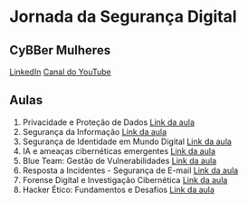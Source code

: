 # Jornada da Segurança Digital

## CyBBer Mulheres
[LinkedIn](https://www.linkedin.com/in/cybbermulheres/)
[Canal do YouTube](https://www.youtube.com/@CyBBerMulheres)

## Aulas
1. Privacidade e Proteção de Dados
[Link da aula](https://www.youtube.com/watch?v=-p8TZcSz9tA&t=5615s)
2. Segurança da Informação
[Link da aula](https://www.youtube.com/watch?v=zbmxkpT_znE)
3. Segurança de Identidade em Mundo Digital
[Link da aula](https://www.youtube.com/watch?v=_pJKjOY2SO8)
4. IA e ameaças cibernéticas emergentes
[Link da aula](https://www.youtube.com/watch?v=9fgh8d-_i8U&t=2121s)
5. Blue Team: Gestão de Vulnerabilidades
[Link da aula](https://www.youtube.com/watch?v=UaMaIb_f59E&t=42s)
6. Resposta a Incidentes - Segurança de E-mail
[Link da aula](https://www.youtube.com/watch?v=vhVLMKbycEY)
7. Forense Digital e Investigação Cibernética
[Link da aula](https://www.youtube.com/watch?v=H8FSdTJi2c0)
8. Hacker Ético: Fundamentos e Desafios
[Link da aula](https://www.youtube.com/watch?v=fbARHE29OY0)